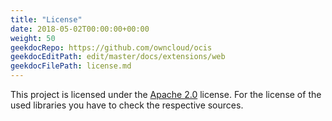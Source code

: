 ```yaml
---
title: "License"
date: 2018-05-02T00:00:00+00:00
weight: 50
geekdocRepo: https://github.com/owncloud/ocis
geekdocEditPath: edit/master/docs/extensions/web
geekdocFilePath: license.md
---
```


This project is licensed under the [Apache 2.0](https://github.com/owncloud/ocis/ocis-phoenix/blob/master/LICENSE) license. For the license of the used libraries you have to check the respective sources.
